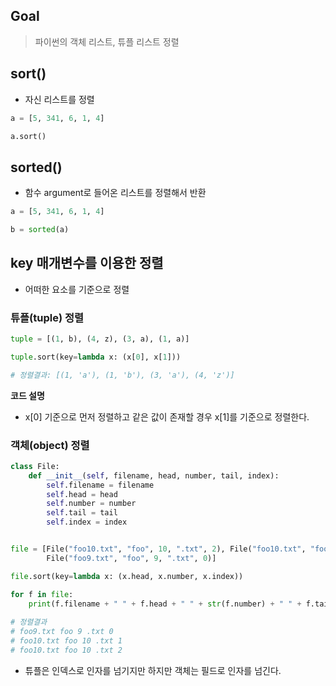 ## Goal

> 파이썬의 객체 리스트, 튜플 리스트 정렬

## sort()

-   자신 리스트를 정렬

```py
a = [5, 341, 6, 1, 4]

a.sort()
```

## sorted()

-   함수 argument로 들어온 리스트를 정렬해서 반환

```py
a = [5, 341, 6, 1, 4]

b = sorted(a)
```

## key 매개변수를 이용한 정렬

-   어떠한 요소를 기준으로 정렬

### 튜플(tuple) 정렬

```py
tuple = [(1, b), (4, z), (3, a), (1, a)]

tuple.sort(key=lambda x: (x[0], x[1]))

# 정렬결과: [(1, 'a'), (1, 'b'), (3, 'a'), (4, 'z')]
```

**코드 설명**

-   x\[0\] 기준으로 먼저 정렬하고 같은 값이 존재할 경우 x\[1\]를 기준으로 정렬한다.

### 객체(object) 정렬

```py
class File:
    def __init__(self, filename, head, number, tail, index):
        self.filename = filename
        self.head = head
        self.number = number
        self.tail = tail
        self.index = index


file = [File("foo10.txt", "foo", 10, ".txt", 2), File("foo10.txt", "foo", 10, ".txt", 1),
        File("foo9.txt", "foo", 9, ".txt", 0)]

file.sort(key=lambda x: (x.head, x.number, x.index))

for f in file:
    print(f.filename + " " + f.head + " " + str(f.number) + " " + f.tail + " " + str(f.index))
  
# 정렬결과
# foo9.txt foo 9 .txt 0
# foo10.txt foo 10 .txt 1
# foo10.txt foo 10 .txt 2
```

-   튜플은 인덱스로 인자를 넘기지만 하지만 객체는 필드로 인자를 넘긴다.